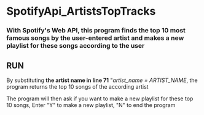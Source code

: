 # SpotifyApi_ArtistsTopTracks

### With Spotify's Web API, this program finds the top 10 most famous songs by the user-entered artist and makes a new playlist for these songs according to the user

## RUN
By substituting **the artist name in line 71** "_artist_name = ARTIST_NAME_, the program returns the top 10 songs of the according artist

The program will then ask if you want to make a new playlist for these top 10 songs, Enter "Y" to make a new playlist, "N" to end the program






